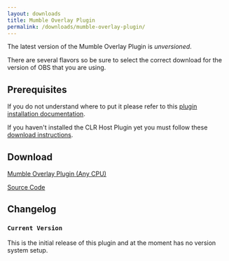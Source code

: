```yaml
---
layout: downloads
title: Mumble Overlay Plugin
permalink: /downloads/mumble-overlay-plugin/
---
```


The latest version of the Mumble Overlay Plugin is *unversioned*.

There are several flavors so be sure to select the correct download for the version of OBS that you are using.

## Prerequisites

If you do not understand where to put it please refer to this [plugin installation documentation](../../docs/installation).

If you haven't installed the CLR Host Plugin yet you must follow these [download instructions](../../downloads/clr-host-plugin).

## Download

[Mumble Overlay Plugin (Any CPU)](http://catchexception.org/plugins/mop/MumbleOverlayPlugin.7z)

[Source Code](https://github.com/kc5nra/MumbleOverlayPlugin)

## Changelog

### `Current Version`

This is the initial release of this plugin and at the moment has no version system setup.